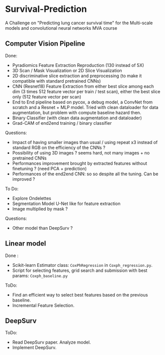 # Survival-Prediction
A Challenge on "Predicting lung cancer survival time" for the Multi-scale models and convolutional neural networks MVA course

## Computer Vision Pipeline
Done:
- Pyradiomics Feature Extraction Reproduction (130 instead of 5X)
- 3D Scan / Mask Visualization or 2D Slice Visualization
- 2D discriminative slice extraction and preprocessing (to make it compatible with standard pretrained CNNs)
- CNN (Resnet18) Feature Extraction from either best slice among each dim (3 times 512 feature vector per train / test scan), either the best slice only (512 feature vector per scan)
- End to End pipeline based on pycox, a debug model, a ConvNet from scratch and a Resnet + MLP model.
Tried with clean dataloader for data augmentation, but problem with compute baseline hazard then.
- Binary Classifier (with clean data augmentation and dataloader)
- Grad-CAM of end2end training / binary classifier 

Questions:
- Impact of having smaller images than usual / using repeat x3 instead of standard RGB on the efficiency of the CNNs ?
- Possibility of using 3D images ? seems hard, not many images + no pretrained CNNs
- Performances improvement brought by extracted features without finetuning ? (need PCA + prediction)
- Performances of the end2end CNN: so so despite all the tuning. Can be improved ?

To Do:
- Explore Ondelettes 
- Segmentation Model U-Net like for feature extraction
- Image multiplied by mask ?

Questions:
- Other model than DeepSurv ?

## Linear model
Done :
- Scikit-learn Estimator class: ``CoxPhRegression`` in ``Coxph_regression.py``.
- Script for selecting features, grid search and submission with best params: ``Coxph_baseline.py``

ToDo:
- Find an efficient way to select best features based on the previous baseline.
- Incremental Feature Selection.

## DeepSurv
ToDo:
- Read DeepSurv paper. Analyze model.
- Implement DeepSurv.
